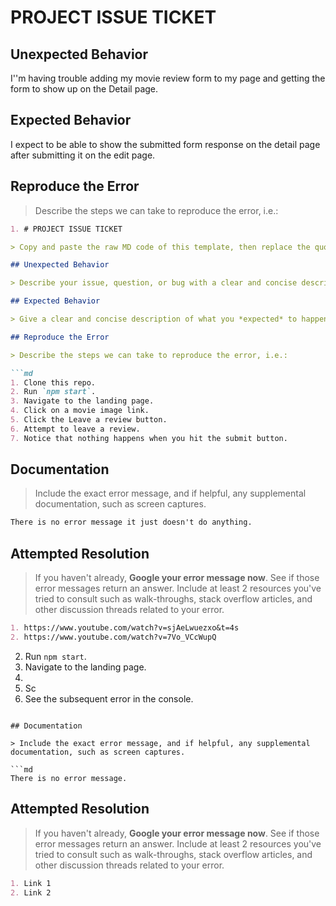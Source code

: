 # PROJECT ISSUE TICKET


## Unexpected Behavior
I''m having trouble adding my movie review form to my page and getting the form to show up on the Detail page.

## Expected Behavior

I expect to be able to show the submitted form response on the detail page after submitting it on the edit page.

## Reproduce the Error

> Describe the steps we can take to reproduce the error, i.e.:

```md
1. # PROJECT ISSUE TICKET

> Copy and paste the raw MD code of this template, then replace the quote blocks with your detailed, clear descriptions.

## Unexpected Behavior

> Describe your issue, question, or bug with a clear and concise description.

## Expected Behavior

> Give a clear and concise description of what you *expected* to happen.

## Reproduce the Error

> Describe the steps we can take to reproduce the error, i.e.:

```md
1. Clone this repo.
2. Run `npm start`.
3. Navigate to the landing page.
4. Click on a movie image link.
5. Click the Leave a review button.
6. Attempt to leave a review.
7. Notice that nothing happens when you hit the submit button.
```

## Documentation

> Include the exact error message, and if helpful, any supplemental documentation, such as screen captures.

```md
There is no error message it just doesn't do anything.
```

## Attempted Resolution

> If you haven't already, **Google your error message now**. See if those error messages return an answer. Include at least 2 resources you've tried to consult such as walk-throughs, stack overflow articles, and other discussion threads related to your error.

```md
1. https://www.youtube.com/watch?v=sjAeLwuezxo&t=4s
2. https://www.youtube.com/watch?v=7Vo_VCcWupQ
```

2. Run `npm start`.
3. Navigate to the landing page.
4. 
5. Sc
6. See the subsequent error in the console.
```

## Documentation

> Include the exact error message, and if helpful, any supplemental documentation, such as screen captures.

```md
There is no error message.
```

## Attempted Resolution

> If you haven't already, **Google your error message now**. See if those error messages return an answer. Include at least 2 resources you've tried to consult such as walk-throughs, stack overflow articles, and other discussion threads related to your error.

```md
1. Link 1
2. Link 2
```

